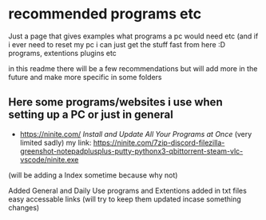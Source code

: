 # recommended programs etc
Just a page that gives examples what programs a pc would need etc (and if i ever need to reset my pc i can just get the stuff fast from here :D
programs, extentions plugins etc

in this readme there will be a few recommendations but will add more in the future and make more specific in some folders

## Here some programs/websites i use when setting up a PC or just in general
* https://ninite.com/ *Install and Update All Your Programs at Once* (very limited sadly) 
my link: https://ninite.com/7zip-discord-filezilla-greenshot-notepadplusplus-putty-pythonx3-qbittorrent-steam-vlc-vscode/ninite.exe

(will be adding a Index sometime because why not)

Added General and Daily Use programs and Extentions added in txt files easy accessable links (will try to keep them updated incase something changes)
